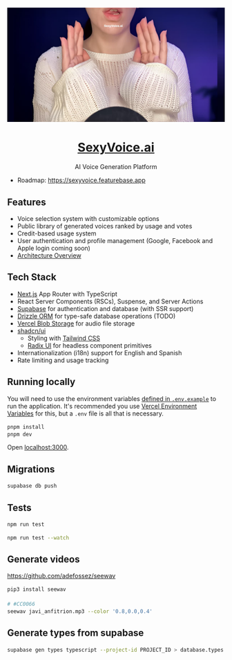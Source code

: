 <p align="center">
  <a href="https://sexyvoice.ai">
  <img alt="SexyVoice.ai Chatbot" src="./public/sexyvoice.ai-og-image.jpg" width="640">
  <h1 align="center">SexyVoice.ai</h1>
  </a>
</p>

<p align="center">
  AI Voice Generation Platform
</p>

- Roadmap: <https://sexyvoice.featurebase.app>

## Features

<!-- - Generate AI voices in multiple languages (English & Spanish) -->
- Voice selection system with customizable options
- Public library of generated voices ranked by usage and votes
- Credit-based usage system
- User authentication and profile management (Google, Facebook and Apple login coming soon)
- [Architecture Overview](./ARCHITECTURE.md)

<!-- ## Back-end Python API -->

<!-- - [OpenVoice](https://github.com/myshell-ai/OpenVoice) running on [Hyperstack](https://www.hyperstack.cloud/) -->

## Tech Stack

- [Next.js](https://nextjs.org) App Router with TypeScript
- React Server Components (RSCs), Suspense, and Server Actions
- [Supabase](https://supabase.com) for authentication and database (with SSR support)
- [Drizzle ORM](https://orm.drizzle.team) for type-safe database operations (TODO)
- [Vercel Blob Storage](https://vercel.com/storage/blob) for audio file storage
- [shadcn/ui](https://ui.shadcn.com)
  - Styling with [Tailwind CSS](https://tailwindcss.com)
  - [Radix UI](https://radix-ui.com) for headless component primitives
- Internationalization (i18n) support for English and Spanish
- Rate limiting and usage tracking

## Running locally

You will need to use the environment variables [defined in `.env.example`](.env.example) to run the application. It's recommended you use [Vercel Environment Variables](https://vercel.com/docs/projects/environment-variables) for this, but a `.env` file is all that is necessary.

```bash
pnpm install
pnpm dev
```

Open [localhost:3000](http://localhost:3000/).

## Migrations

```bash
supabase db push
```

## Tests

```bash
npm run test
```

```bash
npm run test --watch
```

## Generate videos

<https://github.com/adefossez/seewav>

```bash
pip3 install seewav

# #CC0066
seewav javi_anfitrion.mp3 --color '0.8,0.0,0.4'
```

## Generate types from supabase

```bash
supabase gen types typescript --project-id PROJECT_ID > database.types.ts
```
